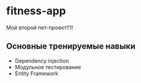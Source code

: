 # fitness-app
Мой второй пет-проект!!1!

## Основные тренируемые навыки
- Dependency injection
- Модульное тестирование
- Entity Framework
